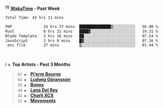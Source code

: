 <img src="https://github.com/dxnter/dxnter/assets/17434202/67b21fa4-d36d-46f9-9dec-f23d976b00ef" alt="WakaTime Logo" width="14" height="18"/><a href="https://wakatime.com/@dxnter" target="_blank"><strong> WakaTime</strong></a><strong> - Past Week</strong>

<!--START_SECTION:waka-->

```txt
Total Time: 43 hrs 11 mins

PHP              24 hrs 37 mins  ██████████████▒░░░░░░░░░░   56.80 %
Rust             8 hrs 22 mins   ████▓░░░░░░░░░░░░░░░░░░░░   19.31 %
Blade Template   3 hrs 16 mins   ██░░░░░░░░░░░░░░░░░░░░░░░   07.54 %
JavaScript       3 hrs 6 mins    █▓░░░░░░░░░░░░░░░░░░░░░░░   07.16 %
.env file        37 mins         ▒░░░░░░░░░░░░░░░░░░░░░░░░   01.44 %
```

<!--END_SECTION:waka-->

<br/>

<!--START_LASTFM_ARTISTS:{"period": "3month", "rows": 6}-->
<a href="https://last.fm" target="_blank"><img src="https://user-images.githubusercontent.com/17434202/215290617-e793598d-d7c9-428f-9975-156db1ba89cc.svg" alt="Last.fm Logo" width="18" height="13"/></a> **Top Artists - Past 3 Months**

> `87 ▶️` ∙ **[Pi’erre Bourne](https://www.last.fm/music/Pi%E2%80%99erre+Bourne)**<br/>
> `64 ▶️` ∙ **[Ludwig Göransson](https://www.last.fm/music/Ludwig+G%C3%B6ransson)**<br/>
> `50 ▶️` ∙ **[Bones](https://www.last.fm/music/Bones)**<br/>
> `44 ▶️` ∙ **[Lana Del Rey](https://www.last.fm/music/Lana+Del+Rey)**<br/>
> `42 ▶️` ∙ **[Charli XCX](https://www.last.fm/music/Charli+XCX)**<br/>
> `22 ▶️` ∙ **[Movements](https://www.last.fm/music/Movements)**<br/>
<!--END_LASTFM_ARTISTS-->
